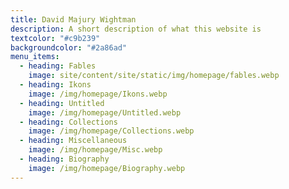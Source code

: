 ```yaml
---
title: David Majury Wightman
description: A short description of what this website is
textcolor: "#c9b239"
backgroundcolor: "#2a86ad"
menu_items:
  - heading: Fables
    image: site/content/site/static/img/homepage/fables.webp
  - heading: Ikons
    image: /img/homepage/Ikons.webp
  - heading: Untitled
    image: /img/homepage/Untitled.webp
  - heading: Collections
    image: /img/homepage/Collections.webp
  - heading: Miscellaneous
    image: /img/homepage/Misc.webp
  - heading: Biography
    image: /img/homepage/Biography.webp
---
```

